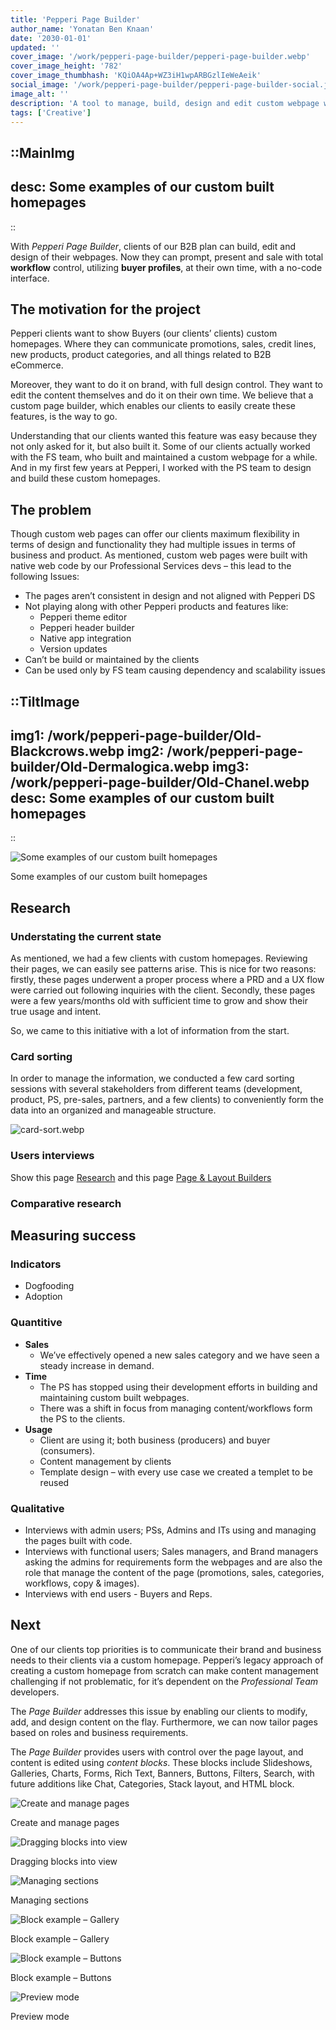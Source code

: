 ```yaml
---
title: 'Pepperi Page Builder'
author_name: 'Yonatan Ben Knaan'
date: '2030-01-01'
updated: ''
cover_image: '/work/pepperi-page-builder/pepperi-page-builder.webp'
cover_image_height: '782'
cover_image_thumbhash: 'KQiOA4Ap+WZ3iH1wpARBGzlIeWeAeik'
social_image: '/work/pepperi-page-builder/pepperi-page-builder-social.jpg'
image_alt: ''
description: 'A tool to manage, build, design and edit custom webpage with a no-code interface'
tags: ['Creative']
---
```


::MainImg
---
desc: Some examples of our custom built homepages
---
::

With *Pepperi Page Builder*, clients of our B2B plan can build, edit and design of their webpages. Now they can prompt, present and sale with total **workflow** control, utilizing **buyer profiles**, at their own time, with a no-code interface.


## The motivation for the project

Pepperi clients want to show Buyers (our clients’ clients) custom homepages. Where they can communicate promotions, sales, credit lines, new products, product categories, and all things related to B2B eCommerce.

Moreover, they want to do it on brand, with full design control. They want to edit the content themselves and do it on their own time. We believe that a custom page builder, which enables our clients to easily create these features, is the way to go.

Understanding that our clients wanted this feature was easy because they not only asked for it, but also built it. Some of our clients actually worked with the FS team, who built and maintained a custom webpage for a while. And in my first few years at Pepperi, I worked with the PS team to design and build these custom homepages.

## The problem

Though custom web pages can offer our clients maximum flexibility in terms of design and functionality they had multiple issues in terms of business and product. As mentioned, custom web pages were built with native web code by our Professional Services devs – this lead to the following Issues: 

- The pages aren’t consistent in design and not aligned with Pepperi DS
- Not playing along with other Pepperi products and features like:
    - Pepperi theme editor
    - Pepperi header builder
    - Native app integration
    - Version updates
- Can’t be build or maintained by the clients
- Can be used only by FS team causing dependency and scalability issues

::TiltImage
---
img1: /work/pepperi-page-builder/Old-Blackcrows.webp
img2: /work/pepperi-page-builder/Old-Dermalogica.webp
img3: /work/pepperi-page-builder/Old-Chanel.webp
desc: Some examples of our custom built homepages
---
::


![Some examples of our custom built homepages](/work/pepperi-page-builder/Some_examples_of_our_custom_built_homepages.webp)

Some examples of our custom built homepages

## Research

### Understating the current state

As mentioned, we had a few clients with custom homepages. Reviewing their pages, we can easily see patterns arise. This is nice for two reasons: firstly, these pages underwent a proper process where a PRD and a UX flow were carried out following inquiries with the client. Secondly, these pages were a few years/months old with sufficient time to grow and show their true usage and intent.

So, we came to this initiative with a lot of information from the start.

### Card sorting

In order to manage the information, we conducted a few card sorting sessions with several stakeholders from different teams (development, product, PS, pre-sales, partners, and a few clients) to conveniently form the data into an organized and manageable structure.

![card-sort.webp](/work/pepperi-page-builder/card-sort.webp)

### Users interviews

Show this page [Research](https://www.notion.so/Research-664a427a29f6458081434a92cbc4ffc7?pvs=21) and this page [Page & Layout Builders](https://www.notion.so/Page-Layout-Builders-b4eb3bc4012c43f29a3f4101560c0c84?pvs=21) 

### Comparative research

## Measuring success

### Indicators

- Dogfooding
- Adoption

### Quantitive

- **Sales**
    - We’ve effectively opened a new sales category and we have seen a steady increase in demand.
- **Time**
    - The PS has stopped using their development efforts in building and maintaining  custom built webpages.
    - There was a shift in focus from managing content/workflows form the PS to the clients.
- **Usage**
    - Client are using it; both business (producers) and buyer (consumers).
    - Content management by clients
    - Template design – with every use case we created a templet to be reused

### Qualitative

- Interviews with admin users; PSs, Admins and ITs using and managing the pages built with code.
- Interviews with functional users; Sales managers, and Brand managers asking the admins for requirements form the webpages and are also the role that manage the content of the page (promotions, sales, categories, workflows, copy & images).
- Interviews with end users - Buyers and Reps.

## Next

One of our clients top priorities is to communicate their brand and business needs to their clients via a custom homepage. Pepperi’s legacy approach of creating a custom homepage from scratch can make content management challenging if not problematic, for it’s dependent on the *Professional Team* developers. 

The *Page Builder* addresses this issue by enabling our clients to modify, add, and design content on the flay. Furthermore, we can now tailor pages based on roles and business requirements.

The *Page Builder* provides users with control over the page layout, and content is edited using *content blocks*. These blocks include Slideshows, Galleries, Charts, Forms, Rich Text, Banners, Buttons, Filters, Search, with future additions like Chat, Categories, Stack layout, and HTML block.

![Create and manage pages](/work/pepperi-page-builder/Page_Builder-1-New_Page.webp)

Create and manage pages

![Dragging blocks into view](/work/pepperi-page-builder/Page_Builder-2-Page_Layout.webp)

Dragging blocks into view

![Managing sections](/work/pepperi-page-builder/Page_Builder-3-Sub_Section.webp)

Managing sections

![Block example – Gallery](/work/pepperi-page-builder/Page_Builder-4-Gallery.webp)

Block example – Gallery

![Block example – Buttons](/work/pepperi-page-builder/Page_Builder-6-Buttons.webp)

Block example – Buttons

![Preview mode](/work/pepperi-page-builder/Page_Builder-7-Preview.webp)

Preview mode

